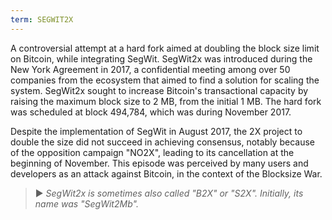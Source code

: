 ```yaml
---
term: SEGWIT2X
---
```


A controversial attempt at a hard fork aimed at doubling the block size limit on Bitcoin, while integrating SegWit. SegWit2x was introduced during the New York Agreement in 2017, a confidential meeting among over 50 companies from the ecosystem that aimed to find a solution for scaling the system. SegWit2x sought to increase Bitcoin's transactional capacity by raising the maximum block size to 2 MB, from the initial 1 MB. The hard fork was scheduled at block 494,784, which was during November 2017.

Despite the implementation of SegWit in August 2017, the 2X project to double the size did not succeed in achieving consensus, notably because of the opposition campaign "NO2X", leading to its cancellation at the beginning of November. This episode was perceived by many users and developers as an attack against Bitcoin, in the context of the Blocksize War.

> ► *SegWit2x is sometimes also called "B2X" or "S2X". Initially, its name was "SegWit2Mb".*